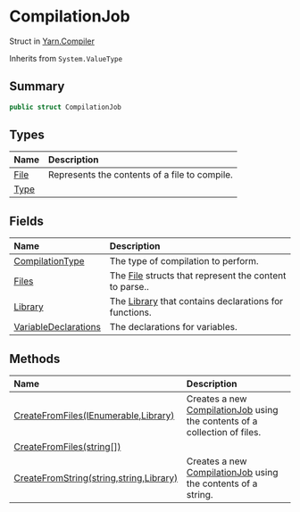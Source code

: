 # CompilationJob

Struct in [Yarn.Compiler](/api/csharp/yarn.compiler.md)

Inherits from `System.ValueType`

## Summary



```csharp
public struct CompilationJob
```

## Types

|Name|Description|
|:---|:---|
|[File](/api/csharp/yarn.compiler.compilationjob.file.md)|Represents the contents of a file to compile.|
|[Type](/api/csharp/yarn.compiler.compilationjob.type.md)||

## Fields

|Name|Description|
|:---|:---|
|[CompilationType](/api/csharp/yarn.compiler.compilationjob.compilationtype.md)|The type of compilation to perform.|
|[Files](/api/csharp/yarn.compiler.compilationjob.files.md)|The  <a href="yarn.compiler.compilationjob.file.md">File</a>  structs that represent the content to parse..|
|[Library](/api/csharp/yarn.compiler.compilationjob.library.md)|The  <a href="yarn.compiler.compilationjob.library.md">Library</a>  that contains declarations for functions.|
|[VariableDeclarations](/api/csharp/yarn.compiler.compilationjob.variabledeclarations.md)|The declarations for variables.|

## Methods

|Name|Description|
|:---|:---|
|[CreateFromFiles(IEnumerable<string>,Library)](/api/csharp/yarn.compiler.compilationjob.createfromfiles-1.md)|Creates a new  <a href="yarn.compiler.compilationjob.md">CompilationJob</a>  using the contents of a collection of files.|
|[CreateFromFiles(string[])](/api/csharp/yarn.compiler.compilationjob.createfromfiles-2.md)||
|[CreateFromString(string,string,Library)](/api/csharp/yarn.compiler.compilationjob.createfromstring.md)|Creates a new  <a href="yarn.compiler.compilationjob.md">CompilationJob</a>  using the contents of a string.|

